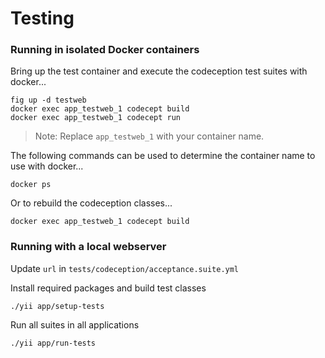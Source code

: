 Testing
=======

### Running in isolated Docker containers

Bring up the test container and execute the codeception test suites with docker...

```
fig up -d testweb
docker exec app_testweb_1 codecept build
docker exec app_testweb_1 codecept run
```
> Note: Replace `app_testweb_1` with your container name.

The following commands can be used to determine the container name to use with docker...

```
docker ps
```

Or to rebuild the codeception classes...

```
docker exec app_testweb_1 codecept build
```

### Running with a local webserver

Update `url` in `tests/codeception/acceptance.suite.yml`

Install required packages and build test classes

```
./yii app/setup-tests
```

Run all suites in all applications

```
./yii app/run-tests
```
